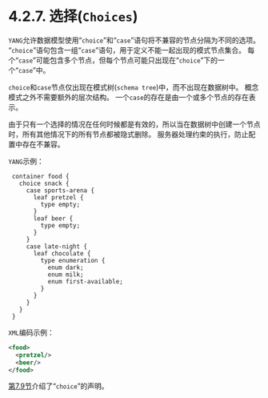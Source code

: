 # 4.2.7. 选择(`Choices`)

`YANG`允许数据模型使用“`choice`”和“`case`”语句将不兼容的节点分隔为不同的选项。 “`choice`”语句包含一组“`case`”语句，用于定义不能一起出现的模式节点集合。 每个“`case`”可能包含多个节点，但每个节点可能只出现在“`choice`”下的一个“`case`”中。

`choice`和`case`节点仅出现在模式树(`schema tree`)中，而不出现在数据树中。 概念模式之外不需要额外的层次结构。 一个`case`的存在是由一个或多个节点的存在表示。

由于只有一个选择的情况在任何时候都是有效的，所以当在数据树中创建一个节点时，所有其他情况下的所有节点都被隐式删除。 服务器处理约束的执行，防止配置中存在不兼容。

`YANG`示例：

```YANG
 container food {
   choice snack {
     case sports-arena {
       leaf pretzel {
         type empty;
       }
       leaf beer {
         type empty;
       }
     }
     case late-night {
       leaf chocolate {
         type enumeration {
           enum dark;
           enum milk;
           enum first-available;
         }
       }
     }
   }
 }
```

`XML`编码示例：

```xml
<food>
  <pretzel/>
  <beer/>
</food>
```

[第7.9节](../section-7/7.9.md)介绍了“`choice`”的声明。
